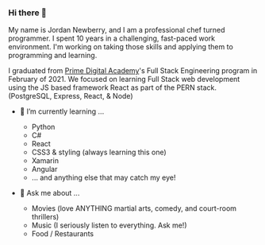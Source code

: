 ### Hi there 👋

My name is Jordan Newberry, and I am a professional chef turned programmer. I spent 10 years in a challenging, fast-paced work environment.
I'm working on taking those skills and applying them to programming and learning.

I graduated from [Prime Digital Academy](www.primedigitalacademy.io)'s Full Stack Engineering program in February of 2021. We focused on learning Full Stack web development using the JS based framework React as part of the PERN stack. (PostgreSQL, Express, React, & Node) 

- 🌱 I’m currently learning ... 
  - Python
  - C#
  - React
  - CSS3 & styling (always learning this one)
  - Xamarin
  - Angular
  - ... and anything else that may catch my eye!
  
- 💬 Ask me about ...
  - Movies (love ANYTHING martial arts, comedy, and court-room thrillers)
  - Music (I seriously listen to everything. Ask me!)
  - Food / Restaurants

<!--
**jordanNewberry21/jordanNewberry21** is a ✨ _special_ ✨ repository because its `README.md` (this file) appears on your GitHub profile.

Here are some ideas to get you started:

- 🔭 I’m currently working on ...
- 🌱 I’m currently learning ...
- 👯 I’m looking to collaborate on ...
- 🤔 I’m looking for help with ...
- 💬 Ask me about ...
- 📫 How to reach me: ...
- 😄 Pronouns: ...
- ⚡ Fun fact: ...
-->
